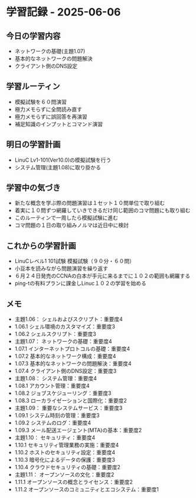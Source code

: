 # 学習記録 - 2025-06-06

## 今日の学習内容
- ネットワークの基礎(主題1.07)
- 基本的なネットワークの問題解決
- クライアント側のDNS設定

## 学習ルーティン
- 模擬試験を６０問演習
- 極力メモらずに全問読み直す
- 極力メモらずに誤回答を再演習
- 補足知識のインプットとコマンド演習

## 明日の学習計画
- LinuC Lv1-101(Ver10.0)の模擬試験を行う
- システム管理(主題1.08)に取り掛かる
## 学習中の気づき
- 新たな概念を学ぶ際の問題演習は１セット１０問単位で取り組む
- 着実に１０問ずつ網羅していきできるだけ同じ範囲のコマ問題にも取り組む
- このルーティンで一周したら模擬試験に進む
- コマ問題の１日の取り組みノルマは近日中に検討
## これからの学習計画
- LinuCレベル1 101試験 模擬試験（９０分・６０問）
- 小豆本を読みながら問題演習を繰り返す
- ６月２４日発売のCCNAの白本が手元に来るまでに１０２の範囲も網羅する
- ping-tの有料プランに課金しLinuc１０２の学習を始める

## メモ
- 主題1.06：	シェルおよびスクリプト：重要度4
- 1.06.1	シェル環境のカスタマイズ：重要度3
- 1.06.2	シェルスクリプト：重要度3
- 主題1.07：	ネットワークの基礎：重要度4
- 1.07.1	インターネットプロトコルの基礎：重要度4
- 1.07.2	基本的なネットワーク構成：重要度4
- 1.07.3	基本的なネットワークの問題解決：重要度4
- 1.07.4	クライアント側のDNS設定：重要度3
- 主題1.08：	システム管理：重要度4
- 1.08.1	アカウント管理：重要度4
- 1.08.2	ジョブスケジューリング：重要度3
- 1.08.3	ローカライゼーションと国際化：重要度2
- 主題1.09：	重要なシステムサービス：重要度3
- 1.09.1	システム時刻の管理：重要度3
- 1.09.2	システムのログ：重要度4
- 1.09.3	メール配送エージェント(MTA)の基本：重要度2
- 主題1.10：	セキュリティ：重要度4
- 1.10.1	セキュリティ管理業務の実施：重要度4
- 1.10.2	ホストのセキュリティ設定：重要度4
- 1.10.3	暗号化によるデータの保護：重要度3
- 1.10.4	クラウドセキュリティの基礎：重要度2
- 主題1.11：	オープンソースの文化：重要度2
- 1.11.1	オープンソースの概念とライセンス：重要度2
- 1.11.2	オープンソースのコミュニティとエコシステム：重要度1